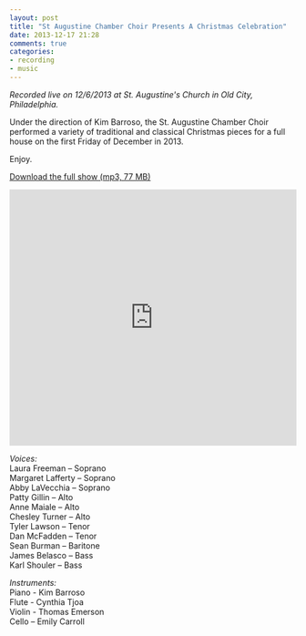 ```yaml
---
layout: post
title: "St Augustine Chamber Choir Presents A Christmas Celebration"
date: 2013-12-17 21:28
comments: true
categories: 
- recording
- music
---
```


_Recorded live on 12/6/2013 at St. Augustine's Church in Old City, Philadelphia._

Under the direction of Kim Barroso, the St. Augustine Chamber Choir performed a variety of traditional and classical Christmas pieces for a full house on the first Friday of December in 2013.

Enjoy.

[Download the full show (mp3, 77 MB)](https://www.dropbox.com/s/pqnmmky979jj332/staugustine_christmas2013.zip)

<iframe width="100%" height="450" scrolling="no" frameborder="no" src="https://w.soundcloud.com/player/?url=https%3A//api.soundcloud.com/playlists/17484054&amp;color=3b29c1&amp;auto_play=false&amp;show_artwork=true"></iframe>

_Voices:_  
Laura Freeman – Soprano  
Margaret Lafferty – Soprano  
Abby LaVecchia – Soprano  
Patty Gillin – Alto  
Anne Maiale – Alto  
Chesley Turner – Alto  
Tyler Lawson – Tenor  
Dan McFadden – Tenor  
Sean Burman – Baritone  
James Belasco – Bass  
Karl Shouler – Bass  

_Instruments:_  
Piano - Kim Barroso  
Flute - Cynthia Tjoa  
Violin - Thomas Emerson  
Cello – Emily Carroll  

